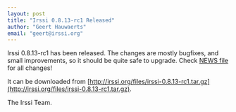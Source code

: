 ```yaml
---
layout: post
title: "Irssi 0.8.13-rc1 Released"
author: "Geert Hauwaerts"
email: "geert@irssi.org"
---
```


Irssi 0.8.13-rc1 has been released. The changes are mostly bugfixes, and small
improvements, so it should be quite safe to upgrade. Check [NEWS
file](/news/ChangeLog) for all changes!

It can be downloaded from
[http://irssi.org/files/irssi-0.8.13-rc1.tar.gz](http://irssi.org/files/irssi-0.8.13-rc1.tar.gz).

The Irssi Team.
